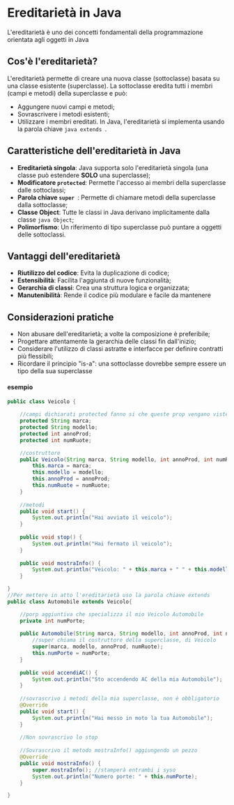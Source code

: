 # Ereditarietà in Java
L'ereditarietà è uno dei concetti fondamentali della programmazione orientata agli oggetti in Java

## Cos'è l'ereditarietà?
L'ereditarietà permette di creare una nuova classe (sottoclasse) basata su una classe esistente (superclasse). La sottoclasse eredita tutti i membri (campi e metodi) della superclasse e può:
 * Aggungere nuovi campi e metodi;
 * Sovrascrivere i metodi esistenti;
 * Utilizzare i membri ereditati.
In Java, l'ereditarietà si implementa usando la parola chiave ```java extends ```.

## Caratteristiche dell'ereditarietà in Java
 * **Ereditarietà singola**: Java supporta solo l'ereditarietà singola (una classe può estendere **SOLO** una superclasse);
 * **Modificatore ```protected```**: Permette l'accesso ai membri della superclasse dalle sottoclassi;
 * **Parola chiave ```super ```**: Permette di chiamare metodi della superclasse dalla sottoclasse;
 * **Classe Object**: Tutte le classi in Java derivano implicitamente dalla classe ```java Object```;
 * **Polimorfismo**: Un riferimento di tipo superclasse può puntare a oggetti delle sottoclassi.

## Vantaggi dell'ereditarietà
 * **Riutilizzo del codice**: Evita la duplicazione di codice;
 * **Estensibilità**: Facilita l'aggiunta di nuove funzionalità;
 * **Gerarchia di classi**: Crea una struttura logica e organizzata;
 * **Manutenibilità**: Rende il codice più modulare e facile da mantenere

## Considerazioni pratiche
 * Non abusare dell'ereditarietà; a volte la composizione è preferibile;
 * Progettare attentamente la gerarchia delle classi fin dall'inizio;
 * Considerare l'utilizzo di classi astratte e interfacce per definire contratti più flessibili;
 * Ricordare il principio "is-a": una sottoclasse dovrebbe sempre essere un tipo della sua superclasse

#### esempio 
```java
public class Veicolo {

	//campi dichiarati protected fanno si che queste prop vengano viste solo dalla classe e da chi eredita
	protected String marca;
	protected String modello;
	protected int annoProd;
	protected int numRuote;

	//costruttore
	public Veicolo(String marca, String modello, int annoProd, int numRuote) {
		this.marca = marca;
		this.modello = modello;
		this.annoProd = annoProd;
		this.numRuote = numRuote;
	}
	
	//metodi
	public void start() {
		System.out.println("Hai avviato il veicolo");
	}
	
	public void stop() {
		System.out.println("Hai fermato il veicolo");
	}
	
	public void mostraInfo() {
		System.out.println("Veicolo: " + this.marca + " " + this.modello + "(anno: " + this.annoProd + ")" + " numero ruote: " + this.numRuote);
	}

}
//Per mettere in atto l'ereditarietà uso la parola chiave extends
public class Automobile extends Veicolo{

	//porp aggiuntiva che specializza il mio Veicolo Automobile
	private int numPorte;
	
	public Automobile(String marca, String modello, int annoProd, int numRuote, int numPorte) {
		//super chiama il costruttore della superclasse, di Veicolo
		super(marca, modello, annoProd, numRuote);
		this.numPorte = numPorte;
	}
	
	public void accendiAC() {
		System.out.println("Sto accendendo AC della mia Automobile");
	}
	
	//sovrascrivo i metodi della mia superclasse, non è obbligatorio
	@Override
	public void start() {
		System.out.println("Hai messo in moto la tua Automobile");
	}
	
	//Non sovrascrivo lo stop
	
	//Sovrascrivo il metodo mostraInfo() aggiungendo un pezzo
	@Override
	public void mostraInfo() {
		super.mostraInfo(); //stamperà entrambi i syso
		System.out.println("Numero porte: " + this.numPorte);
	}

}
```
